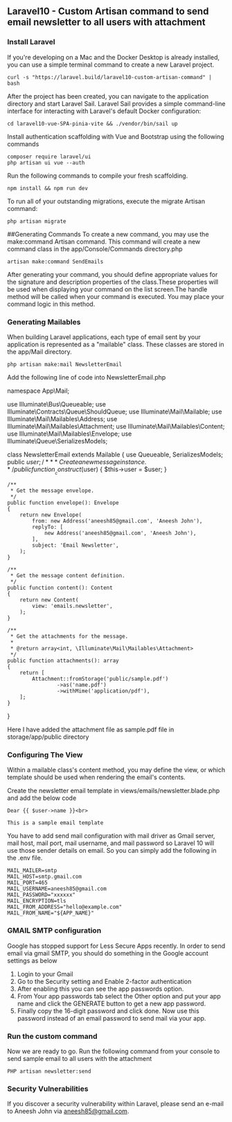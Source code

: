 ## Laravel10 - Custom Artisan command to send email newsletter to all users with attachment

### Install Laravel

If you're developing on a Mac and the Docker Desktop is already installed, you can use a simple terminal command to create a new Laravel project.

```
curl -s "https://laravel.build/laravel10-custom-artisan-command" | bash
```
After the project has been created, you can navigate to the application directory and start Laravel Sail. Laravel Sail provides a simple command-line interface for interacting with Laravel's default Docker configuration:
```
cd laravel10-vue-SPA-pinia-vite && ./vendor/bin/sail up
```
Install authentication scaffolding with Vue and Bootstrap using the following commands
```
composer require laravel/ui
php artisan ui vue --auth
```
Run the following commands to compile your fresh scaffolding.
```
npm install && npm run dev
```
To run all of your outstanding migrations, execute the migrate Artisan command:
```
php artisan migrate
```

##Generating Commands
To create a new command, you may use the make:command Artisan command. This command will create a new command class in the app/Console/Commands directory.php 
```
artisan make:command SendEmails
```

After generating your command, you should define appropriate values for the signature and description properties of the class.These properties will be used when displaying your command on the list screen.The handle method will be called when your command is executed. You may place your command logic in this method.

### Generating Mailables

When building Laravel applications, each type of email sent by your application is represented as a "mailable" class. These classes are stored in the app/Mail directory.
```
php artisan make:mail NewsletterEmail
```
Add the following line of code into NewsletterEmail.php

namespace App\Mail;

use Illuminate\Bus\Queueable;
use Illuminate\Contracts\Queue\ShouldQueue;
use Illuminate\Mail\Mailable;
use Illuminate\Mail\Mailables\Address;
use Illuminate\Mail\Mailables\Attachment;
use Illuminate\Mail\Mailables\Content;
use Illuminate\Mail\Mailables\Envelope;
use Illuminate\Queue\SerializesModels;

class NewsletterEmail extends Mailable
{
    use Queueable, SerializesModels;
    public $user;
    /**
     * Create a new message instance.
     */
    public function __construct($user)
    {
        $this->user = $user;
    }

    /**
     * Get the message envelope.
     */
    public function envelope(): Envelope
    {
        return new Envelope(
            from: new Address('aneesh85@gmail.com', 'Aneesh John'),
            replyTo: [
                new Address('aneesh85@gmail.com', 'Aneesh John'),
            ],
            subject: 'Email Newsletter',
        );
    }

    /**
     * Get the message content definition.
     */
    public function content(): Content
    {
        return new Content(
            view: 'emails.newsletter',
        );
    }

    /**
     * Get the attachments for the message.
     *
     * @return array<int, \Illuminate\Mail\Mailables\Attachment>
     */
    public function attachments(): array
    {
        return [
            Attachment::fromStorage('public/sample.pdf')
                    ->as('name.pdf')
                    ->withMime('application/pdf'),
        ];
    }
} 

Here I have added the attachment file as  sample.pdf file in storage/app/public directory

### Configuring The View

Within a mailable class's content method, you may define the view, or which template should be used when rendering the email's contents.

Create the newsletter email template in views/emails/newsletter.blade.php and add the below code
```
Dear {{ $user->name }}<br>

This is a sample email template
```

You have to add send mail configuration with mail driver as Gmail server, mail host, mail port, mail username, and mail password so Laravel 10 will use those sender details on email. So you can simply add the following in the .env file.
```
MAIL_MAILER=smtp 
MAIL_HOST=smtp.gmail.com 
MAIL_PORT=465 
MAIL_USERNAME=aneesh85@gmail.com 
MAIL_PASSWORD="xxxxxx" 
MAIL_ENCRYPTION=tls 
MAIL_FROM_ADDRESS="hello@example.com" 
MAIL_FROM_NAME="${APP_NAME}" 
```
### GMAIL SMTP configuration

Google has stopped support for Less Secure Apps recently. In order to send email via gmail SMTP, you should do something in the Google account settings as below

1) Login to your Gmail
2) Go to the Security setting and Enable 2-factor authentication
3) After enabling this you can see the app passwords option. 
4) From Your app passwords tab select the Other option and put your app name and click the GENERATE button to get a new app password.
5) Finally copy the 16-digit password and click done. Now use this password instead of an email password to send mail via your app.

### Run the custom command

Now we are ready to go. Run the following command from your console to send sample email to all users with the attachment

```
PHP artisan newsletter:send
```

### Security Vulnerabilities

If you discover a security vulnerability within Laravel, please send an e-mail to Aneesh John via [aneesh85@gmail.com](mailto:aneesh85@gmail.com). 

